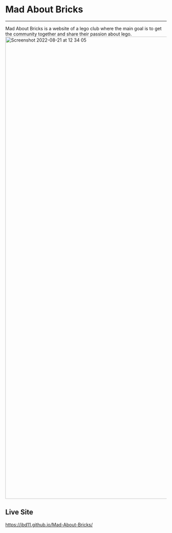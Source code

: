 # Mad About Bricks
<hr>
Mad About Bricks is a website of a lego club
where the main goal is to get the community together and share their passion about lego.
<img width="1440" alt="Screenshot 2022-08-21 at 12 34 05" src="https://user-images.githubusercontent.com/109480013/185789135-7b866cf6-dc9d-48c8-bdac-f143702e3381.png">


## Live Site
https://jbd11.github.io/Mad-About-Bricks/
